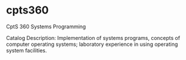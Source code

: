 # cpts360
CptS 360 Systems Programming

Catalog Description:
Implementation of systems programs, concepts of computer operating systems; laboratory experience in using operating system facilities.
